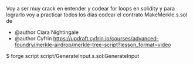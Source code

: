 Voy a ser muy crack en entender y codear for loops en solidity y para lograrlo voy a practicar todos los dias codear el contrato MakeMerkle.s.sol de  
 * @author Ciara Nightingale
 * @author Cyfrin
https://updraft.cyfrin.io/courses/advanced-foundry/merkle-airdrop/merkle-tree-script?lesson_format=video

$ forge script script/GenerateInput.s.sol:GenerateInput